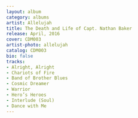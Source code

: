 ```yaml
---
layout: album
category: albums
artist: Allelujah
title: The Death and Life of Capt. Nathan Baker
release: April, 2016
cover: CDM003
artist-photo: allelujah
catalog: CDM003
bio: false
tracks:
- Alright, Alright
- Chariots of Fire
- Band of Brother Blues
- Cosmic Dreamer
- Warrior
- Hero’s Heroes
- Interlude (Soul)
- Dance with Me
---
```

